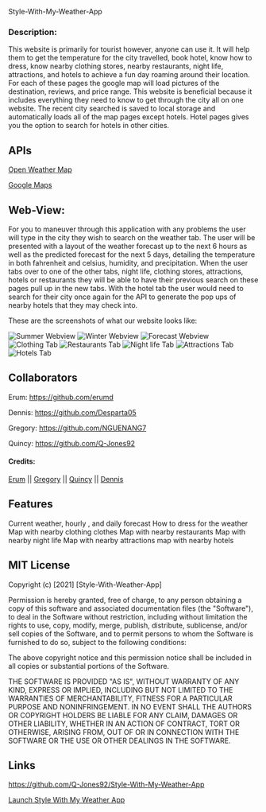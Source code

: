 Style-With-My-Weather-App
### Description:
This website is primarily for tourist however, anyone can use it. It will help them to get the temperature for the city travelled, book hotel, know how to dress, know nearby clothing stores, nearby restaurants, night life, attractions, and hotels to achieve a fun day roaming around their location. For each of these pages the google map will load pictures of the destination, reviews, and price range. This website is beneficial because it includes everything they need to know to get through the city all on one website. The recent city searched is saved to local storage and automatically loads all of the map pages except hotels. Hotel pages gives you the option to search for hotels in other cities. 

## APIs
[Open Weather Map](https://openweathermap.org/)

[Google Maps](https://cloud.google.com/maps-platform)


## Web-View:
For you to maneuver through this application with any problems the user will type in the city they wish to search on the weather tab. The user will be presented with a layout of the weather forecast up to the next 6 hours as well as the predicted forecast for the next 5 days, detailing the temperature in both fahrenheit and celsius, humidity, and precipitation. When the user tabs over to one of the other tabs, night life, clothing stores, attractions, hotels or restaurants they will be able to have their previous search on these pages pull up in the new tabs. With the hotel tab the user would need to search for their city once again for the API to generate the pop ups of nearby hotels that they may check into.

These are the screenshots of what our website looks like:

![Summer Webview](images/summerWeather.jpg)
![Winter Webview](images/winterWeather.jpg)
![Forecast Webview](images/forecast.jpg)
![Clothing Tab](images/clothing.jpg)
![Restaurants Tab](images/restIcons.png)
![Night life Tab](images/nightlife.jpg)
![Attractions Tab](images/attractionsReviews.png)
![Hotels Tab](images/hotels.jpg)


## Collaborators

Erum: https://github.com/erumd

Dennis: https://github.com/Desparta05 

Gregory: https://github.com/NGUENANG7

Quincy: https://github.com/Q-Jones92



#### Credits:
[Erum](https://github.com/erumd)
||
[Gregory](https://github.com/NGUENANG7)
||
[Quincy](https://github.com/Q-Jones92)
||
[Dennis](https://github.com/Desparta05)


## Features
Current weather, hourly , and daily forecast
How to dress for the weather
Map with nearby clothing clothes 
Map with nearby restaurants
Map with nearby night life
Map with nearby attractions 
map with nearby hotels 


## MIT License

Copyright (c) [2021] [Style-With-Weather-App]

Permission is hereby granted, free of charge, to any person obtaining a copy
of this software and associated documentation files (the "Software"), to deal
in the Software without restriction, including without limitation the rights
to use, copy, modify, merge, publish, distribute, sublicense, and/or sell
copies of the Software, and to permit persons to whom the Software is
furnished to do so, subject to the following conditions:

The above copyright notice and this permission notice shall be included in all
copies or substantial portions of the Software.

THE SOFTWARE IS PROVIDED "AS IS", WITHOUT WARRANTY OF ANY KIND, EXPRESS OR
IMPLIED, INCLUDING BUT NOT LIMITED TO THE WARRANTIES OF MERCHANTABILITY,
FITNESS FOR A PARTICULAR PURPOSE AND NONINFRINGEMENT. IN NO EVENT SHALL THE
AUTHORS OR COPYRIGHT HOLDERS BE LIABLE FOR ANY CLAIM, DAMAGES OR OTHER
LIABILITY, WHETHER IN AN ACTION OF CONTRACT, TORT OR OTHERWISE, ARISING FROM,
OUT OF OR IN CONNECTION WITH THE SOFTWARE OR THE USE OR OTHER DEALINGS IN THE
SOFTWARE.


## Links
https://github.com/Q-Jones92/Style-With-My-Weather-App

[Launch Style With My Weather App](https://q-jones92.github.io/Style-With-My-Weather-App/)


